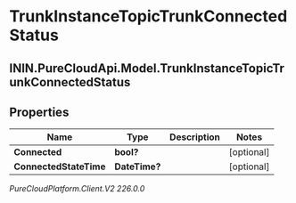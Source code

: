 # TrunkInstanceTopicTrunkConnectedStatus

## ININ.PureCloudApi.Model.TrunkInstanceTopicTrunkConnectedStatus

## Properties

|Name | Type | Description | Notes|
|------------ | ------------- | ------------- | -------------|
| **Connected** | **bool?** |  | [optional] |
| **ConnectedStateTime** | **DateTime?** |  | [optional] |



_PureCloudPlatform.Client.V2 226.0.0_
